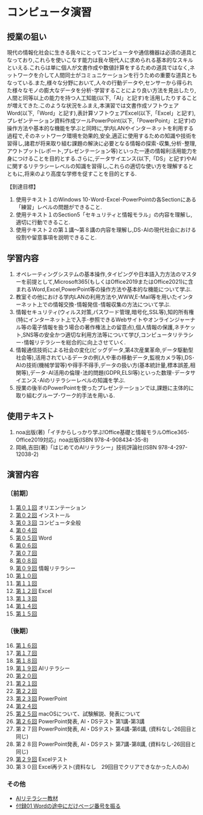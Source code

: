# コンピュータ演習


## 授業の狙い

現代の情報化社会に生きる我々にとってコンピュータや通信機器は必須の道具となっており,これらを使いこなす能力は我々現代人に求められる基本的なスキルといえる.これらは単に個人が文書作成や数値計算をするための道具ではなく,ネットワークを介して人間同士がコミュニケーションを行うための重要な道具ともなっている.また,様々な分野において,人々の行動データや,センサーから得られた様々なモノの膨大なデータを分析･学習することにより良い方法を見出したり,人間と同等以上の能力を持つ人工知能(以下,「AI」と記す)を活用したりすることが増えてきた.このような状況をふまえ,本演習では文書作成ソフトウェアWord(以下,「Word」と記す),表計算ソフトウェアExcel(以下,「Excel」と記す),プレゼンテーション資料作成ツールPowerPoint(以下,「PowerPoint」と記す)の操作方法や基本的な機能を学ぶと同時に,学内LANやインターネットを利用する過程で,そのネットワーク環境を効果的,安全,適正に使用するための知識や技術を習得し,諸君が将来取り組む課題の解決に必要となる情報の探索･収集,分析･整理,アウトプット(レポート,プレゼンテーション等)といった一連の情報利活用能力を身につけることを目的とする.さらに,データサイエンス(以下,「DS」と記す)やAIに関するリテラシーレベルの知識を習得し,これらの適切な使い方を理解するとともに,将来のより高度な学修を促すことを目的とする.

【到達目標】
1. 使用テキスト１のWindows 10･Word･Excel･PowerPointの各Sectionにある「練習」レベルの問題ができること.
2. 使用テキスト１のSection5「セキュリティと情報モラル」の内容を理解し,適切に行動できること.
3. 使用テキスト２の第１講〜第８講の内容を理解し,DS･AIの現代社会における役割や留意事項を説明できること.

## 学習内容

1. オペレーティングシステムの基本操作,タイピングや日本語入力方法のマスターを前提として,Microsoft365(もしくはOffice2019またはOffice2021)に含まれるWord,Excel,PowerPoint等の操作方法や基本的な機能について学ぶ.
2. 教室その他における学内LANの利用方法や,WWW,E-Mail等を用いたインターネット上での情報交換･情報発信･情報収集の方法について学ぶ.
3. 情報セキュリティ(ウィルス対策,パスワード管理,暗号化,SSL等),知的所有権(特にインターネット上で入手･参照できるWebサイトやオンラインジャーナル等の電子情報を扱う場合の著作権法上の留意点),個人情報の保護,ネチケット,SNS等の安全かつ適切な利用方法等について学び,コンピュータリテラシー･情報リテラシーを総合的に向上させていく.
4. 情報通信技術による社会の変化(ビッグデータ,第4次産業革命,データ駆動型社会等),活用されているデータの例(人や車の移動データ,監視カメラ等),DS･AIの技術(機械学習等)や得手不得手,データの扱い方(基本統計量,標本誤差,相関等),データ･AI活用の倫理･法的問題(GDPR,ELSI等)といった数理･データサイエンス･AIのリテラシーレベルの知識を学ぶ.
5. 授業の後半のPowerPointを使ったプレゼンテーションでは,課題に主体的に取り組むグループ･ワーク的手法を用いる.

## 使用テキスト

1. noa出版(著)「イチからしっかり学ぶ!Office基礎と情報モラルOffice365･Office2019対応」noa出版(ISBN 978-4-908434-35-8)
2. 岡嶋,吉田(著)「はじめてのAIリテラシー」技術評論社(ISBN 978-4-297-12038-2)

## 演習内容

### 〔前期〕
1. [第０１回](./cp_01.md) オリエンテーション
2. [第０２回](./cp_02.md) インストール
3. [第０３回](./cp_03.md) コンピュータ全般
4. [第０４回](./cp_04.md)
5. [第０５回](./cp_05.md) Word
6. [第０６回](./cp_06.md)
7. [第０７回](./cp_07.md)
8. [第０８回](./cp_08.md)
9. [第０９回](./cp_09.md) 情報リテラシー
10. [第１０回](./cp_10.md)
11. [第１１回](./cp_11.md)
12. [第１２回](./cp_12.md) Excel
13. [第１３回](./cp_13.md)
14. [第１４回](./cp_14.md)
15. [第１５回](./cp_15.md)

### 〔後期〕

16. [第１６回](./cp_16.md)
17. [第１７回](./cp_17.md)
18. [第１８回](./cp_18.md)
19. [第１９回](./cp_19.md) AIリテラシー
20. [第２０回](./cp_20.md)
21. [第２１回](./cp_21.md)
22. [第２２回](./cp_22.md)
23. [第２３回](./cp_23.md) PowerPoint
24. [第２４回](./cp_24.md)
25. [第２５回](./cp_25.md) macOSについて、試験解説、発表について
26. [第２６回](./cp_26.md) PowerPoint発表, AI・DSテスト 第1講-第3講
27. 第２７回 PowerPoint発表, AI・DSテスト 第4講-第6講, (資料なし-26回目と同じ)
28. 第２８回 PowerPoint発表, AI・DSテスト 第7講-第8講, (資料なし-26回目と同じ)
29. [第２９回](./cp_29.md) Excelテスト
30. 第３０回 Excel再テスト(資料なし　29回目でクリアできなかった人のみ)

### その他
- [AIリテラシー教材](AI_literacy/index.md)
- [付録01 Wordの途中にだけページ番号を振る](./cp_appendix01.md)